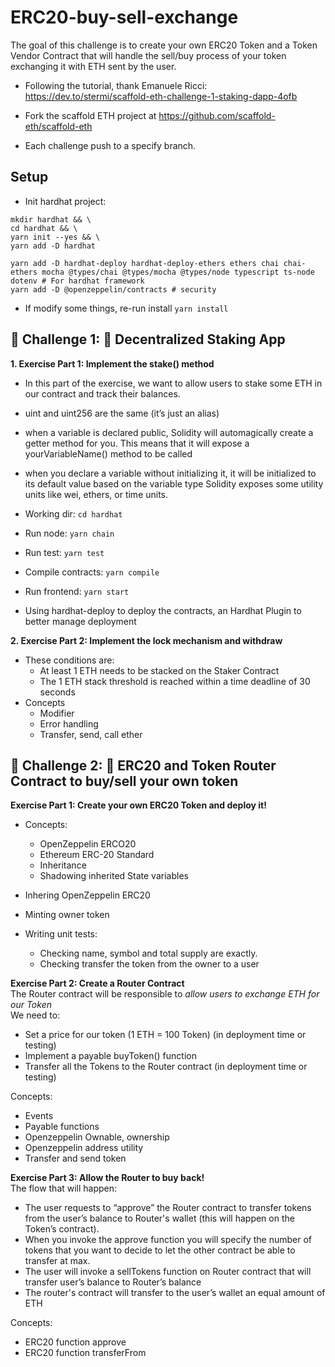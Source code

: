 # ERC20-buy-sell-exchange
The goal of this challenge is to create your own ERC20 Token and a Token Vendor Contract that will handle the sell/buy process of your token exchanging it with ETH sent by the user.

- Following the tutorial, thank Emanuele Ricci: https://dev.to/stermi/scaffold-eth-challenge-1-staking-dapp-4ofb

- Fork the scaffold ETH project at https://github.com/scaffold-eth/scaffold-eth  

- Each challenge push to a specify branch.  

## Setup
- Init hardhat project: 
```
mkdir hardhat && \
cd hardhat && \
yarn init --yes && \
yarn add -D hardhat
```

```
yarn add -D hardhat-deploy hardhat-deploy-ethers ethers chai chai-ethers mocha @types/chai @types/mocha @types/node typescript ts-node dotenv # For hardhat framework
yarn add -D @openzeppelin/contracts # security 

```
- If modify some things, re-run install `yarn install`
  
## 🚩 Challenge 1: 🥩 Decentralized Staking App
**1. Exercise Part 1: Implement the stake() method**
- In this part of the exercise, we want to allow users to stake some ETH in our contract and track their balances.  
- uint and uint256 are the same (it’s just an alias)  
- when a variable is declared public, Solidity will automagically create a getter method for you. This means that it will expose a yourVariableName() method to be called   
- when you declare a variable without initializing it, it will be initialized to its default value based on the variable type
Solidity exposes some utility units like wei, ethers, or time units.  

- Working dir: `cd hardhat`
- Run node: `yarn chain`  
- Run test: `yarn test`  
- Compile contracts: `yarn compile`  
- Run frontend: `yarn start`  
- Using hardhat-deploy to deploy the contracts, an Hardhat Plugin to better manage deployment

**2. Exercise Part 2: Implement the lock mechanism and withdraw**
- These conditions are:  
  - At least 1 ETH needs to be stacked on the Staker Contract  
  - The 1 ETH stack threshold is reached within a time deadline of 30 seconds  
- Concepts  
  - Modifier  
  - Error handling  
  - Transfer, send, call ether

## 🚩 Challenge 2: 🥩 ERC20 and Token Router Contract to buy/sell your own token
**Exercise Part 1: Create your own ERC20 Token and deploy it!**  
- Concepts:
  - OpenZeppelin ERCO20
  - Ethereum ERC-20 Standard
  - Inheritance
  - Shadowing inherited State variables

- Inhering OpenZeppelin ERC20  
- Minting owner token
- Writing unit tests: 
  - Checking name, symbol and total supply are exactly.
  - Checking transfer the token from the owner to a user

**Exercise Part 2: Create a Router Contract**  
The Router contract will be responsible to _allow users to exchange ETH for our Token_   
We need to:  
  - Set a price for our token (1 ETH = 100 Token) (in deployment time or testing)
  - Implement a payable buyToken() function
  - Transfer all the Tokens to the Router contract  (in deployment time or testing)

Concepts:  
  - Events  
  - Payable functions
  - Openzeppelin Ownable, ownership
  - Openzeppelin address utility
  - Transfer and send token

**Exercise Part 3: Allow the Router to buy back!**  
The flow that will happen:
  - The user requests to “approve” the Router contract to transfer tokens from the user’s balance to Router's wallet (this will happen on the Token’s contract). 
  - When you invoke the approve function you will specify the number of tokens that you want to decide to let the other contract be able to transfer at max.  
  - The user will invoke a sellTokens function on Router contract that will transfer user’s balance to Router’s balance  
  - The router's contract will transfer to the user’s wallet an equal amount of ETH

Concepts:
  - ERC20 function approve
  - ERC20 function transferFrom